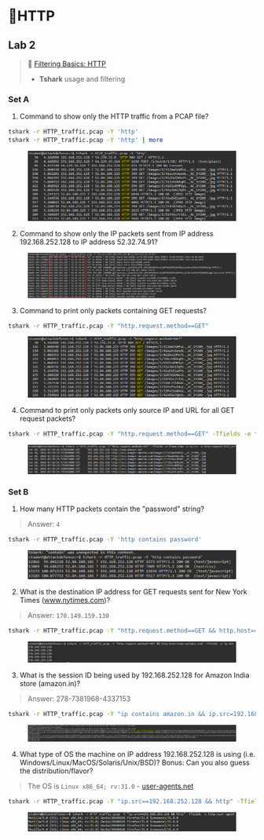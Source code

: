 # 🔬HTTP

## Lab 2 <a href="#lab-2" id="lab-2"></a>

> 🔬 [Filtering Basics: HTTP](https://attackdefense.com/challengedetails?cid=2)
>
> * **Tshark** usage and filtering

### Set A&#x20;

1. Command to show only the HTTP traffic from a PCAP file?

```bash
tshark -r HTTP_traffic.pcap -Y 'http'
tshark -r HTTP_traffic.pcap -Y 'http' | more
```

<figure><img src="../../../../.gitbook/assets/image (7) (1) (1) (1) (1) (1) (1) (1) (1).png" alt=""><figcaption></figcaption></figure>

2. Command to show only the IP packets sent from IP address 192.168.252.128 to IP address 52.32.74.91?

<figure><img src="../../../../.gitbook/assets/image (8) (1) (1) (1) (1) (1) (1) (1) (1).png" alt=""><figcaption></figcaption></figure>

3. Command to print only packets containing GET requests?

```bash
tshark -r HTTP_traffic.pcap -Y "http.request.method==GET"
```

<figure><img src="../../../../.gitbook/assets/image (9) (1) (1) (1) (1) (1) (1) (1) (1).png" alt=""><figcaption></figcaption></figure>

4. Command to print only packets only source IP and URL for all GET request packets?

```bash
tshark -r HTTP_traffic.pcap -Y "http.request.method==GET" -Tfields -e frame.time -e ip.src -e http.request.full_uri
```

<figure><img src="../../../../.gitbook/assets/image (10) (1) (1) (1) (1) (1) (1) (1).png" alt=""><figcaption></figcaption></figure>

### Set B

1. How many HTTP packets contain the "password" string?

> Answer: `4`

```bash
tshark -r HTTP_traffic.pcap -Y 'http contains password'
```

<figure><img src="../../../../.gitbook/assets/image (11) (1) (1) (1) (1) (1) (1).png" alt=""><figcaption></figcaption></figure>

2. What is the destination IP address for GET requests sent for New York Times (www.nytimes.com)?

> Answer: `170.149.159.130`

```bash
tshark -r HTTP_traffic.pcap -Y "http.request.method==GET && http.host==www.nytimes.com" -Tfields -e ip.dst
```

<figure><img src="../../../../.gitbook/assets/image (12) (1) (1) (1) (1) (1) (1).png" alt=""><figcaption></figcaption></figure>

3. What is the session ID being used by 192.168.252.128 for Amazon India store (amazon.in)?

> Answer: 278-7381968-4337153

```bash
tshark -r HTTP_traffic.pcap -Y "ip contains amazon.in && ip.src=192.168.252.128" -Tfields -e ip.src -e http.cookie
```

<figure><img src="../../../../.gitbook/assets/image (13) (1) (1) (1) (1) (1) (1).png" alt=""><figcaption></figcaption></figure>

4. What type of OS the machine on IP address 192.168.252.128 is using (i.e. Windows/Linux/MacOS/Solaris/Unix/BSD)? Bonus: Can you also guess the distribution/flavor?

> The OS is `Linux x86_64; rv:31.0` - [user-agents.net](https://user-agents.net/string/mozilla-5-0-x11-linux-x86-64-rv-31-0-gecko-20100101-firefox-31-0-iceweasel-31-8-0)

```bash
tshark -r HTTP_traffic.pcap -Y "ip.src==192.168.252.128 && http" -Tfields -e http.user_agent
```

<figure><img src="../../../../.gitbook/assets/image (14) (1) (1) (1) (1) (1) (1).png" alt=""><figcaption></figcaption></figure>
